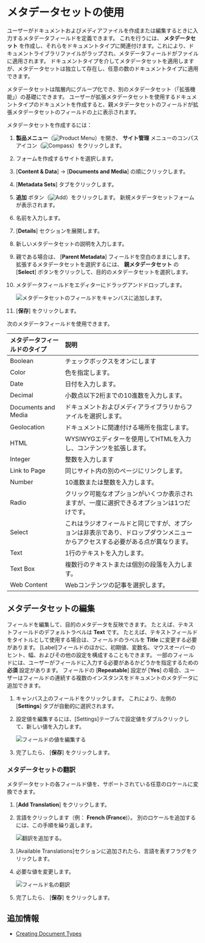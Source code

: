 # メタデータセットの使用

ユーザーがドキュメントおよびメディアファイルを作成または編集するときに入力するメタデータフィールドを定義できます。 これを行うには、 **メタデータセット** を作成し、それらをドキュメントタイプに関連付けます。これにより、ドキュメントライブラリファイルがラップされ、メタデータフィールドがファイルに適用されます。 ドキュメントタイプを介してメタデータセットを適用しますが、メタデータセットは独立して存在し、任意の数のドキュメントタイプに適用できます。

メタデータセットは階層内にグループ化でき、別のメタデータセット（「拡張機能」）の基礎にできます。 ユーザーが拡張メタデータセットを使用するドキュメントタイプのドキュメントを作成すると、親メタデータセットのフィールドが拡張メタデータセットのフィールドの上に表示されます。

メタデータセットを作成するには：

1. **製品メニュー**（![Product Menu](../../../../images/icon-product-menu.png)）を開き、 **サイト管理** メニューのコンパスアイコン（![Compass](../../../../images/icon-compass.png)）をクリックします。

2.  フォームを作成するサイトを選択します。

3. [**Content & Data**] → [**Documents and Media**] の順にクリックします。

4. [**Metadata Sets**] タブをクリックします。

5. **追加** ボタン（![Add](../../../../images/icon-add.png)）をクリックします。 新規メタデータセットフォームが表示されます。

6.  名前を入力します。

7. [**Details**] セクションを展開します。

8.  新しいメタデータセットの説明を入力します。

9.  親である場合は、 [**Parent Metadata**] フィールドを空白のままにします。 拡張するメタデータセットを選択するには、 **親メタデータセット** の [**Select**] ボタンをクリックして、目的のメタデータセットを選択します。

10. メタデータフィールドをエディターにドラッグアンドドロップします。

    ![メタデータセットのフィールドをキャンバスに追加します。](./defining-metadata-sets/images/01.png)

11. [**保存**] をクリックします。

次のメタデータフィールドを使用できます。

| メタデータフィールドのタイプ      | 説明                                                              |
| :--- | :--- |
| Boolean             | チェックボックスをオンにします                                                 |
| Color               | 色を指定します。                                                        |
| Date                | 日付を入力します。                                                       |
| Decimal             | 小数点以下2桁までの10進数を入力します。                                           |
| Documents and Media | ドキュメントおよびメディアライブラリからファイルを選択します。                                 |
| Geolocation         | ドキュメントに関連付ける場所を指定します。                                           |
| HTML                | WYSIWYGエディターを使用してHTMLを入力し、コンテンツを拡張します。                          |
| Integer             | 整数を入力します                                                        |
| Link to Page        | 同じサイト内の別のページにリンクします。                                            |
| Number              | 10進数または整数を入力します。                                                |
| Radio               | クリック可能なオプションがいくつか表示されますが、一度に選択できるオプションは1つだけです。                  |
| Select              | これはラジオフィールドと同じですが、オプションは非表示であり、ドロップダウンメニューからアクセスする必要がある点が異なります。 |
| Text                | 1行のテキストを入力します。                                                  |
| Text Box            | 複数行のテキストまたは個別の段落を入力します。                                         |
| Web Content         | Webコンテンツの記事を選択します。                                              |

## メタデータセットの編集

フィールドを編集して、目的のメタデータを反映できます。 たとえば、テキストフィールドのデフォルトラベルは **Text** です。 たとえば、テキストフィールドをタイトルとして使用する場合は、フィールドのラベルを **Title** に変更する必要があります。 [Label]フィールドのほかに、初期値、変数名、マウスオーバーのヒント、幅、およびその他の設定を構成することもできます。 一部のフィールドには、ユーザーがフィールドに入力する必要があるかどうかを指定するための **必須** 設定があります。 フィールドの [**Repeatable**] 設定が [**Yes**] の場合、ユーザーはフィールドの連続する複数のインスタンスをドキュメントのメタデータに追加できます。

1.  キャンバス上のフィールドをクリックします。 これにより、左側の [**Settings**] タブが自動的に選択されます。

2.  設定値を編集するには、[Settings]テーブルで設定値をダブルクリックして、新しい値を入力します。

    ![フィールドの値を編集する](./defining-metadata-sets/images/02.png)

3.  完了したら、 [**保存**] をクリックします。

### メタデータセットの翻訳

メタデータセットの各フィールド値を、サポートされている任意のロケールに変換できます。

1. [**Add Translation**] をクリックします。

2.  言語をクリックします（例： **French (France**)）。 別のロケールを追加するには、この手順を繰り返します。

    ![翻訳を追加する。](./defining-metadata-sets/images/03.png)

3.  [Available Translations]セクションに追加されたら、言語を表すフラグをクリックします。

4.  必要な値を変更します。

    ![フィールド名の翻訳](./defining-metadata-sets/images/04.png)

5.  完了したら、 [**保存**] をクリックします。

## 追加情報

  - [Creating Document Types](./defining-document-types.md)
